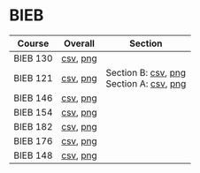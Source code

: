 # BIEB

| Course | Overall | Section |
| ------ | ------- | ------- |
| BIEB 130 | [csv](https://github.com/UCSD-Historical-Enrollment-Data/2024Spring/blob/main/overall/BIEB%20130.csv), [png](https://raw.githubusercontent.com/UCSD-Historical-Enrollment-Data/2024Spring/main/plot_overall/BIEB%20130.png) |  |
| BIEB 121 | [csv](https://github.com/UCSD-Historical-Enrollment-Data/2024Spring/blob/main/overall/BIEB%20121.csv), [png](https://raw.githubusercontent.com/UCSD-Historical-Enrollment-Data/2024Spring/main/plot_overall/BIEB%20121.png) | Section B: [csv](https://github.com/UCSD-Historical-Enrollment-Data/2024Spring/blob/main/section/BIEB%20121_B.csv), [png](https://raw.githubusercontent.com/UCSD-Historical-Enrollment-Data/2024Spring/main/plot_section/BIEB%20121_B.png)<br>Section A: [csv](https://github.com/UCSD-Historical-Enrollment-Data/2024Spring/blob/main/section/BIEB%20121_A.csv), [png](https://raw.githubusercontent.com/UCSD-Historical-Enrollment-Data/2024Spring/main/plot_section/BIEB%20121_A.png) |
| BIEB 146 | [csv](https://github.com/UCSD-Historical-Enrollment-Data/2024Spring/blob/main/overall/BIEB%20146.csv), [png](https://raw.githubusercontent.com/UCSD-Historical-Enrollment-Data/2024Spring/main/plot_overall/BIEB%20146.png) |  |
| BIEB 154 | [csv](https://github.com/UCSD-Historical-Enrollment-Data/2024Spring/blob/main/overall/BIEB%20154.csv), [png](https://raw.githubusercontent.com/UCSD-Historical-Enrollment-Data/2024Spring/main/plot_overall/BIEB%20154.png) |  |
| BIEB 182 | [csv](https://github.com/UCSD-Historical-Enrollment-Data/2024Spring/blob/main/overall/BIEB%20182.csv), [png](https://raw.githubusercontent.com/UCSD-Historical-Enrollment-Data/2024Spring/main/plot_overall/BIEB%20182.png) |  |
| BIEB 176 | [csv](https://github.com/UCSD-Historical-Enrollment-Data/2024Spring/blob/main/overall/BIEB%20176.csv), [png](https://raw.githubusercontent.com/UCSD-Historical-Enrollment-Data/2024Spring/main/plot_overall/BIEB%20176.png) |  |
| BIEB 148 | [csv](https://github.com/UCSD-Historical-Enrollment-Data/2024Spring/blob/main/overall/BIEB%20148.csv), [png](https://raw.githubusercontent.com/UCSD-Historical-Enrollment-Data/2024Spring/main/plot_overall/BIEB%20148.png) |  |
